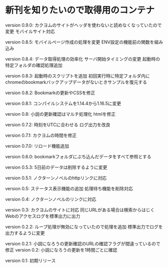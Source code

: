 # 新刊を知りたいので取得用のコンテナ
version 0.9.0:
カクヨムのサイトがヘッダを使わないと読めなくなっていたので変更
モバイルサイト対応

version 0.8.5:
モバイルページ作成の処理を変更
ENV設定の機能前の関数を組み込み

version 0.8.4:
データ取得処理の効率化
サーバ開始タイミングの変更
起動時の特定フォルダの確認処理追加

version 0.8.3:
起動時のスクリプトを追加
初回実行時に特定フォルダ内にchromeのbookmarkバックアップデータがないときサンプルを復元する

version 0.8.2:
Bookmarkの更新やCSSを修正

version 0.8.1:
コンパイルシステムを1.14.4から1.16.5に変更

version 0.8:
小説の更新確認はマルチ処理化
htmlを修正

version 0.7.2:
時刻をUTCに合わせる
ログ出力を改良

version 0.7.1:
カクヨムの時間を修正

version 0.7.0:
リロード機能追加

version 0.6.0:
bookmarkフォルダにぶち込んだデータをすべて参照とする

version 0.5.3:
5日前のデータは削除するように変更

version 0.5.1:
ノクターンノベルのhttpリンクに対応

version 0.5:
ステータス表示機能の追加
処理待ち機能を削除対応

version 0.4:
ノクターンノベルのリンクに対応

version 0.3:
カクヨムのサイトに対応
同じURLがある場合は検索からはじく
Webのアクセスログを標準出力に出力

version 0.2.2:
ループ処理が無効になっていたので処理を追加
標準出力でログを出力するように変更

version 0.2.1:
小説になろうの更新確認のURLの確認フラグが間違っているので修正
version 0.2:
小説になろうの更新を1時間ごとに確認

version 0.1:
初期リリース